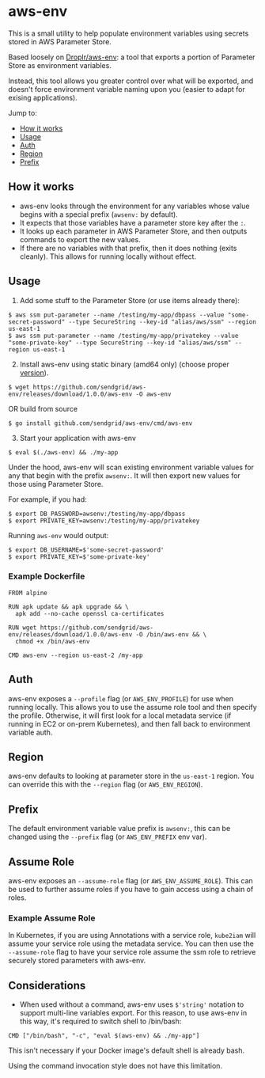 # aws-env

This is a small utility to help populate environment variables using secrets stored in AWS Parameter Store.

Based loosely on [Droplr/aws-env](https://github.com/Droplr/aws-env): a tool that exports a portion of Parameter Store as environment variables.

Instead, this tool allows you greater control over what will be exported, and doesn't force environment variable naming upon you (easier to adapt for exising applications).

Jump to:
 - [How it works](#how-it-works)
 - [Usage](#usage)
 - [Auth](#auth)
 - [Region](#region)
 - [Prefix](#prefix)

## How it works
 - aws-env looks through the environment for any variables whose value begins with a special prefix (`awsenv:` by default).
 - It expects that those variables have a parameter store key after the `:`.
 - It looks up each parameter in AWS Parameter Store, and then outputs commands to export the new values.
 - If there are no variables with that prefix, then it does nothing (exits cleanly). This allows for running locally without effect.


## Usage

1. Add some stuff to the Parameter Store (or use items already there):
```
$ aws ssm put-parameter --name /testing/my-app/dbpass --value "some-secret-password" --type SecureString --key-id "alias/aws/ssm" --region us-east-1
$ aws ssm put-parameter --name /testing/my-app/privatekey --value "some-private-key" --type SecureString --key-id "alias/aws/ssm" --region us-east-1
```

2. Install aws-env using static binary (amd64 only) (choose proper [version](https://github.com/sendgrid/aws-env/releases)). 
```
$ wget https://github.com/sendgrid/aws-env/releases/download/1.0.0/aws-env -O aws-env
```
OR build from source
```
$ go install github.com/sendgrid/aws-env/cmd/aws-env
```

3. Start your application with aws-env
```
$ eval $(./aws-env) && ./my-app
```

Under the hood, aws-env will scan existing environment variable values for any that begin with the prefix `awsenv:`. It will then export new values for those using Parameter Store.

For example, if you had:
```
$ export DB_PASSWORD=awsenv:/testing/my-app/dbpass
$ export PRIVATE_KEY=awsenv:/testing/my-app/privatekey
```

Running `aws-env` would output:

```
$ export DB_USERNAME=$'some-secret-password'
$ export PRIVATE_KEY=$'some-private-key'
```

### Example Dockerfile
```
FROM alpine

RUN apk update && apk upgrade && \
  apk add --no-cache openssl ca-certificates

RUN wget https://github.com/sendgrid/aws-env/releases/download/1.0.0/aws-env -O /bin/aws-env && \
  chmod +x /bin/aws-env

CMD aws-env --region us-east-2 /my-app
```

## Auth
aws-env exposes a `--profile` flag (or `AWS_ENV_PROFILE`) for use when running locally. This allows you to use the assume role tool and then specify the profile.
Otherwise, it will first look for a local metadata service (if running in EC2 or on-prem Kubernetes), and then fall back to environment variable auth.

## Region
aws-env defaults to looking at parameter store in the `us-east-1` region. You can override this with the `--region` flag (or `AWS_ENV_REGION`).

## Prefix
The default environment variable value prefix is `awsenv:`, this can be changed using the `--prefix` flag (or `AWS_ENV_PREFIX` env var).

## Assume Role
aws-env exposes an `--assume-role` flag (or `AWS_ENV_ASSUME_ROLE`). This can be used to further assume roles if you have to gain access using a chain of roles.

### Example Assume Role
In Kubernetes, if you are using Annotations with a service role, `kube2iam` will assume your service role using the metadata service. You can then use the `--assume-role` flag to have your service role assume the ssm role to retrieve securely stored parameters with aws-env.

## Considerations

* When used without a command, aws-env uses `$'string'` notation to support multi-line variables export. For this reason, to use aws-env in this way, it's required to switch shell to /bin/bash:
```
CMD ["/bin/bash", "-c", "eval $(aws-env) && ./my-app"]
```
This isn't necessary if your Docker image's default shell is already bash.

Using the command invocation style does not have this limitation.
